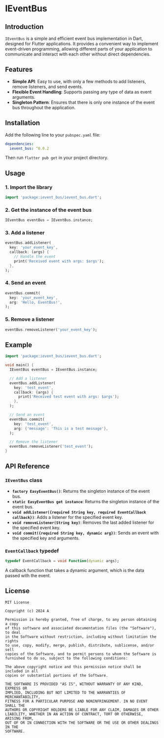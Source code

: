 # IEventBus

## Introduction
`IEventBus` is a simple and efficient event bus implementation in Dart, designed for Flutter applications. It provides a convenient way to implement event-driven programming, allowing different parts of your application to communicate and interact with each other without direct dependencies.

## Features
- **Simple API**: Easy to use, with only a few methods to add listeners, remove listeners, and send events.
- **Flexible Event Handling**: Supports passing any type of data as event arguments.
- **Singleton Pattern**: Ensures that there is only one instance of the event bus throughout the application.

## Installation
Add the following line to your `pubspec.yaml` file:
```yaml
dependencies:
  ievent_bus: ^0.0.2
```
Then run `flutter pub get` in your project directory.

## Usage
### 1. Import the library
```dart
import 'package:ievent_bus/ievent_bus.dart';
```

### 2. Get the instance of the event bus
```dart
IEventBus eventBus = IEventBus.instance;
```

### 3. Add a listener
```dart
eventBus.addListener(
  key: 'your_event_key',
  callback: (args) {
    // Handle the event
    print('Received event with args: $args');
  },
);
```

### 4. Send an event
```dart
eventBus.commit(
  key: 'your_event_key',
  arg: 'Hello, EventBus!',
);
```

### 5. Remove a listener
```dart
eventBus.removeListener('your_event_key');
```

## Example
```dart
import 'package:ievent_bus/ievent_bus.dart';

void main() {
  IEventBus eventBus = IEventBus.instance;

  // Add a listener
  eventBus.addListener(
    key: 'test_event',
    callback: (args) {
      print('Received test event with args: $args');
    },
  );

  // Send an event
  eventBus.commit(
    key: 'test_event',
    arg: {'message': 'This is a test message'},
  );

  // Remove the listener
  eventBus.removeListener('test_event');
}
```

## API Reference
### `IEventBus` class
- **`factory EasyEventBus()`**: Returns the singleton instance of the event bus.
- **`static EasyEventBus get instance`**: Returns the singleton instance of the event bus.
- **`void addListener({required String key, required EventCallback callback})`**: Adds a listener for the specified event key.
- **`void removeListener(String key)`**: Removes the last added listener for the specified event key.
- **`void commit({required String key, dynamic arg})`**: Sends an event with the specified key and arguments.

### `EventCallback` typedef
```dart
typedef EventCallback = void Function(dynamic args);
```
A callback function that takes a dynamic argument, which is the data passed with the event.

## License
``` MIT
MIT License

Copyright (c) 2024 A

Permission is hereby granted, free of charge, to any person obtaining a copy
of this software and associated documentation files (the "Software"), to deal
in the Software without restriction, including without limitation the rights
to use, copy, modify, merge, publish, distribute, sublicense, and/or sell
copies of the Software, and to permit persons to whom the Software is
furnished to do so, subject to the following conditions:

The above copyright notice and this permission notice shall be included in all
copies or substantial portions of the Software.

THE SOFTWARE IS PROVIDED "AS IS", WITHOUT WARRANTY OF ANY KIND, EXPRESS OR
IMPLIED, INCLUDING BUT NOT LIMITED TO THE WARRANTIES OF MERCHANTABILITY,
FITNESS FOR A PARTICULAR PURPOSE AND NONINFRINGEMENT. IN NO EVENT SHALL THE
AUTHORS OR COPYRIGHT HOLDERS BE LIABLE FOR ANY CLAIM, DAMAGES OR OTHER
LIABILITY, WHETHER IN AN ACTION OF CONTRACT, TORT OR OTHERWISE, ARISING FROM,
OUT OF OR IN CONNECTION WITH THE SOFTWARE OR THE USE OR OTHER DEALINGS IN THE
SOFTWARE.
```